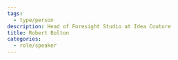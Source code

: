 ```yaml
---
tags:
  - type/person
description: Head of Foresight Studio at Idea Couture
title: Robert Bolton
categories:
  - role/speaker
---
```


